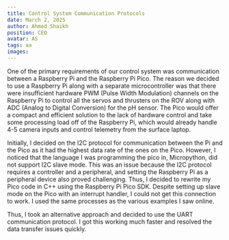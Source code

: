 ```yaml
---
title: Control System Communication Protocols
date: March 2, 2025
author: Ahmed Shaikh
position: CEO
avatar: AS
tags: aa
images:
---
```


One of the primary requirements of our control system was communication between a Raspberry Pi and the Raspberry Pi Pico. The reason we decided to use a Raspberry Pi along with a separate microcontroller was that there were insufficient hardware PWM (Pulse Width Modulation) channels on the Raspberry Pi to control all the servos and thrusters on the ROV along with ADC (Analog to Digital Conversion) for the pH sensor. The Pico would offer a compact and efficient solution to the lack of hardware control and take some processing load off of the Raspberry Pi, which would already handle 4-5 camera inputs and control telemetry from the surface laptop.

Initially, I decided on the I2C protocol for communication between the Pi and the Pico as it had the highest data rate of the ones on the Pico. However, I noticed that the language I was programming the pico in, Micropython, did not support I2C slave mode. This was an issue because the I2C protocol requires a controller and a peripheral, and setting the Raspberry Pi as a peripheral device also proved challenging. Thus, I decided to rewrite my Pico code in C++ using the Raspberry Pi Pico SDK. Despite setting up slave mode on the Pico with an interrupt handler, I could not get this connection to work. I used the same processes as the various examples I saw online. 

Thus, I took an alternative approach and decided to use the UART communication protocol. I got this working much faster and resolved the data transfer issues quickly. 
